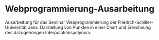 # Webprogrammierung-Ausarbeitung
Ausarbeitung für das Seminar Webprogrammierung der Friedrch-Schiller-Universität Jena. Darstellung von Punkten in einer Chart und Errechnung des dazugehörigen Interpolationspolynom.

